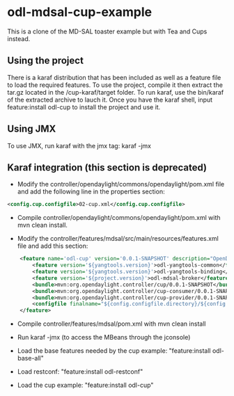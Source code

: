 odl-mdsal-cup-example
=====================

This is a clone of the MD-SAL toaster example but with Tea and Cups instead.

## Using the project
There is a karaf distribution that has been included as well as a feature file to load the required features. To use the project, compile it then extract the tar.gz located in the /cup-karaf/target folder. To run karaf, use the bin/karaf of the extracted archive to lauch it. Once you have the karaf shell, input feature:install odl-cup to install the project and use it.

## Using JMX
To use JMX, run karaf with the jmx tag:
karaf -jmx

## Karaf integration (this section is deprecated)

* Modify the controller/opendaylight/commons/opendaylight/pom.xml file and add the following line in the properties section:

```xml
<config.cup.configfile>02-cup.xml</config.cup.configfile>
```

* Compile controller/opendaylight/commons/opendaylight/pom.xml with mvn clean install.

* Modify the controller/features/mdsal/src/main/resources/features.xml file and add this section:

```xml
    <feature name='odl-cup' version='0.0.1-SNAPSHOT' description="OpenDaylight :: Cup">
        <feature version='${yangtools.version}'>odl-yangtools-common</feature>
        <feature version='${yangtools.version}'>odl-yangtools-binding</feature>
        <feature version='${project.version}'>odl-mdsal-broker</feature>
        <bundle>mvn:org.opendaylight.controller/cup/0.0.1-SNAPSHOT</bundle>
        <bundle>mvn:org.opendaylight.controller/cup-consumer/0.0.1-SNAPSHOT</bundle>
        <bundle>mvn:org.opendaylight.controller/cup-provider/0.0.1-SNAPSHOT</bundle>
        <configfile finalname="${config.configfile.directory}/${config.cup.configfile}">mvn:org.opendaylight.controller/cup-config/0.0.1-SNAPSHOT/xml/config</configfile>
    </feature>
```
* Compile controller/features/mdsal/pom.xml with mvn clean install

* Run karaf -jmx (to access the MBeans through the jconsole)

* Load the base features needed by the cup example: "feature:install odl-base-all"

* Load restconf: "feature:install odl-restconf"

* Load the cup example: "feature:install odl-cup"
